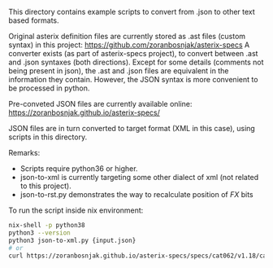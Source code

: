 This directory contains example scripts to convert from .json to other text based formats.

Original asterix definition files are currently stored as .ast files
(custom syntax) in this project: https://github.com/zoranbosnjak/asterix-specs
A converter exists (as part of asterix-specs project), to convert between
.ast and .json syntaxes (both directions).
Except for some details (comments not being present in json), the .ast and .json
files are equivalent in the information they contain.
However, the JSON syntax is more convenient to be processed in python.

Pre-conveted JSON files are currently available online:
https://zoranbosnjak.github.io/asterix-specs/

JSON files are in turn converted to target format (XML in this case),
using scripts in this directory.

Remarks:

- Scripts require python36 or higher.
- json-to-xml is currently targeting some other dialect of xml (not related to this project).
- json-to-rst.py demonstrates the way to recalculate position of *FX* bits

To run the script inside nix environment:

```bash
nix-shell -p python38
python3 --version
python3 json-to-xml.py {input.json}
# or
curl https://zoranbosnjak.github.io/asterix-specs/specs/cat062/v1.18/cat062-v1.18.json | python3 json-to-xml.py
```

